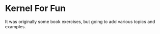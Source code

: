 # Kernel For Fun

It was originally some book exercises, but going to add various topics and examples.
